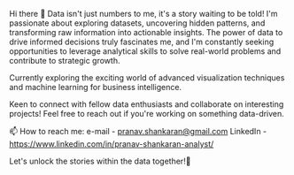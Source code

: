 Hi there 👋
Data isn't just numbers to me, it's a story waiting to be told! I'm passionate about exploring datasets, uncovering hidden patterns, and transforming raw information into actionable insights. The power of data to drive informed decisions truly fascinates me, and I'm constantly seeking opportunities to leverage analytical skills to solve real-world problems and contribute to strategic growth.

Currently exploring the exciting world of advanced visualization techniques and  machine learning for business intelligence.

Keen to connect with fellow data enthusiasts and collaborate on interesting projects! Feel free to reach out if you're working on something data-driven.

📫 How to reach me:
e-mail - pranav.shankaran@gmail.com
LinkedIn - https://www.linkedin.com/in/pranav-shankaran-analyst/

Let's unlock the stories within the data together!👋


